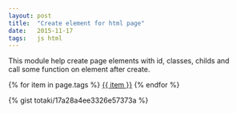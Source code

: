 ```yaml
---
layout: post
title:  "Create element for html page"
date:   2015-11-17
tags:   js html
---
```

This module help create page elements with id, classes, childs and  
call some function on element after create.

<section class="post-tags">
  {% for item in page.tags %}
    <a href="/en/solutions/{{ item }}/">{{ item }}</a>
  {% endfor %}
</section>

{% gist totaki/17a28a4ee3326e57373a %}
